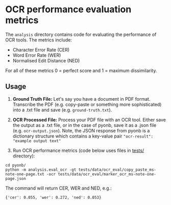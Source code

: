 # OCR performance evaluation metrics

The `analysis` directory contains code for evaluating the performance of OCR tools. The metrics include:

- Character Error Rate (CER)
- Word Error Rate (WER)
- Normalised Edit Distance (NED)

For all of these metrics 0 = perfect score and 1 = maximum dissimilarity.

## Usage

1. **Ground Truth File:** Let's say you have a document in PDF format. Transcribe the PDF (e.g. copy-paste or something more sophisticated) into a .txt file and save (e.g. `ground-truth.txt`).

2. **OCR Processed File:** Process your PDF file with an OCR tool. Either save the output as a .txt file, or in the case of pyonb, save it as a .json file (e.g. `ocr-output.json`). Note, the JSON response from pyonb is a dictionary structure which contains a key-value pair `"ocr-result": "example output text"`

3. Run OCR performance metrics (code below uses files in [tests/](../tests/data/ocr_eval/) directory):

```shell
cd pyonb/
python -m analysis.eval_ocr -gt tests/data/ocr_eval/copy_paste_ms-note-one-page.txt -ocr tests/data/ocr_eval/marker_ocr_ms-note-one-page.json
```

The command will return CER, WER and NED, e.g.:

```shell
{'cer': 0.055, 'wer': 0.272, 'ned': 0.053}
```
